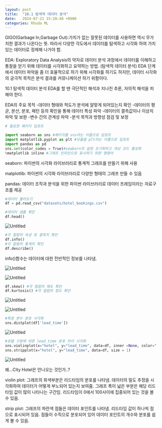 ```yaml
---
layout: post
title:  "10.1 탐색적 데이터 분석"
date:   2024-07-21 15:28:48 +0900
categories: Khuda ML
---
```

GIGO(Garbage In,Garbage Out):가치가 없는 잘못된 데이터를 사용하면 역시 무가치한 결과가 나온다는 뜻.  따라서 다양한 각도에서 데이터를 탐색하고 시각화 하여 가치 있는 데이터로 정제해 나가야 함.

EDA: Exploratory Data Analysis의 약자로 데이터 분석 과정에서 데이터를 이해하고 통찰을 얻기 위해 데이터를 시각화하고 요약하는 방법. (탐색적 데이터 분석)
EDA 단계에서 데이터 파악을 좀 더 효율적으로 하기 위해 시각화를 하기도 하지만, 데이터 시각화의 궁극적 목적은 분석 결과를 커뮤니케이션 하기 위함이다.

10.1 탐색적 데이터 분석
EDA를 할 땐 극단적인 해석과 지나친 추론, 자의적 해석을 피해야 한다.

EDA의 주요 목적
-데이터 형태와 척도가 분석에 알맞게 되어있는지 확인
-데이터의 평균, 분산, 분포, 패턴 등의 확인을 통해 데이터 특성 파악
-데이터의 결측값이나 이상치 파악 및 보완
-변수 간의 관계성 파악
-분석 목적과 방향성 점검 및 보정

```python
# 필요한 패키지 임포트

import seaborn as sns #패키지를 sns라는 이름으로 임포트
import matplotlib.pyplot as plt #모듈을 plt라는 이름으로 임포트
import pandas as pd
sns.set(color_codes = True)#seaborn의 설정 초기화하고 색상 코드 활성화
%matplotlib inline #그래프 인라인으로 표시하기 위한 명령어
```

seaborn: 파이썬의 시각화 라이브러리로 통계적 그래프를 만들기 위해 사용

matplotlib: 파이썬의 시각화 라이브러리로 다양한 형태의 그래프 만들 수 있음

pandas: 데이터 조작과 분석을 위한 파이썬 라이브러리로 데이터 프레임이라는 자료구조를 제공

```python
#데이터 불러오기
df = pd.read_csv("datasets/hotel_bookings.csv")

#데이터 샘플 확인
df.head()

```

![Untitled](assets/HW1/Untitled(1).png)

```python
#각 컬럼의 속성 및 결측치 확인
df.info()
#각 칼럼의 통계치 확인
df.describe()
```

info()함수는 데이터에 대한 전반적인 정보를 나타냄.

![Untitled](https://prod-files-secure.s3.us-west-2.amazonaws.com/7af498a2-beb6-449d-a194-c4c8afcd1e0a/837ebe5d-0e3e-4bd0-8e5e-64a7672d6322/Untitled.png)

![Untitled](https://prod-files-secure.s3.us-west-2.amazonaws.com/7af498a2-beb6-449d-a194-c4c8afcd1e0a/7845754e-646e-48b4-89bf-64a802c215c9/Untitled.png)

```python
df.skew() #각 컬럼의 왜도 확인
df.kurtosis() #각 컬럼의 첨도 확인
```

![Untitled](https://prod-files-secure.s3.us-west-2.amazonaws.com/7af498a2-beb6-449d-a194-c4c8afcd1e0a/f63380f4-dba0-4360-8240-8db7be1785e1/Untitled.png)

![Untitled](https://prod-files-secure.s3.us-west-2.amazonaws.com/7af498a2-beb6-449d-a194-c4c8afcd1e0a/080cd04a-1fb9-43de-828c-1868c43214d0/Untitled.png)

```python
#특정 변수 분포 시각화
sns.distplot(df['lead_time'])
```

![Untitled](https://prod-files-secure.s3.us-west-2.amazonaws.com/7af498a2-beb6-449d-a194-c4c8afcd1e0a/e04a928f-b4c8-40db-845e-33d9515c5695/Untitled.png)

```python
#호텔 구분에 따른 lead_time 분포 차이 시각화
sns.violinplot(x="hotel", y="lead_time", data=df, inner =None, color=".8")
sns.stripplot(x="hotel", y="lead_time", data=df, size = 1)
```

![Untitled](https://prod-files-secure.s3.us-west-2.amazonaws.com/7af498a2-beb6-449d-a194-c4c8afcd1e0a/cd22af96-1019-492d-8089-43be0cbca67d/Untitled.png)

왜…City Hotel은 안나오는 것인가..?

violin plot: 그래프의 회색부분은 리드타임의 분포를 나타냄. 데이터의 밀도 추정을 시각화하여 데이터가 어떻게 부노되어 있는지 보여줌. 그래프 폭이 넓은 부분은 해당 리드 타임 값이 많이 나타나는 구간임. 리드타임이 0에서 100사이에 집중되어 있는 것을 볼 수 있음. 

strip plot: 그래프의 파란색 점들은 데이터 포인트를 나타냄. 리드타임 값이 하나씩 점으로 표시되어 있음. 점들이 수직으로 분포되어 있어 데이터 포인트의 개수와 분포를 쉽게 볼 수 있음.
